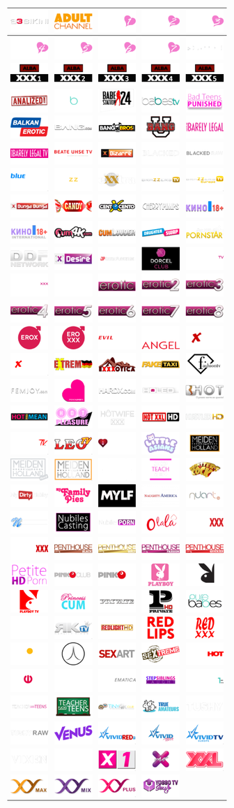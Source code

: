 | ![](https://raw.githubusercontent.com/RevGear/logo/master/Other/Adult/A3Bikini.png) | ![](https://raw.githubusercontent.com/RevGear/logo/master/Other/Adult/AdultChannel.png) | ![](https://raw.githubusercontent.com/RevGear/logo/master/Other/Adult/AdultChannel1.png) | ![](https://raw.githubusercontent.com/RevGear/logo/master/Other/Adult/AdultChannel2.png) | ![](https://raw.githubusercontent.com/RevGear/logo/master/Other/Adult/AdultChannel3.png) | 
|:---:|:---:|:---:|:---:|:---:| 
| ![](https://raw.githubusercontent.com/RevGear/logo/master/Other/Adult/AdultChannel4.png) | ![](https://raw.githubusercontent.com/RevGear/logo/master/Other/Adult/AdultChannel5.png) | ![](https://raw.githubusercontent.com/RevGear/logo/master/Other/Adult/AdultChannel6.png) | ![](https://raw.githubusercontent.com/RevGear/logo/master/Other/Adult/AdultChannel7.png) | ![](https://raw.githubusercontent.com/RevGear/logo/master/Other/Adult/AdultTime.png) | 
| ![](https://raw.githubusercontent.com/RevGear/logo/master/Other/Adult/Alba1.png) | ![](https://raw.githubusercontent.com/RevGear/logo/master/Other/Adult/Alba2.png) | ![](https://raw.githubusercontent.com/RevGear/logo/master/Other/Adult/Alba3.png) | ![](https://raw.githubusercontent.com/RevGear/logo/master/Other/Adult/Alba4.png) | ![](https://raw.githubusercontent.com/RevGear/logo/master/Other/Adult/Alba5.png) | 
| ![](https://raw.githubusercontent.com/RevGear/logo/master/Other/Adult/Analized.png) | ![](https://raw.githubusercontent.com/RevGear/logo/master/Other/Adult/Babes.png) | ![](https://raw.githubusercontent.com/RevGear/logo/master/Other/Adult/Babestation.png) | ![](https://raw.githubusercontent.com/RevGear/logo/master/Other/Adult/BabesTV.png) | ![](https://raw.githubusercontent.com/RevGear/logo/master/Other/Adult/BadTeensPunished.png) | 
| ![](https://raw.githubusercontent.com/RevGear/logo/master/Other/Adult/BalkanErotic.png) | ![](https://raw.githubusercontent.com/RevGear/logo/master/Other/Adult/Bang.png) | ![](https://raw.githubusercontent.com/RevGear/logo/master/Other/Adult/BangBros.png) | ![](https://raw.githubusercontent.com/RevGear/logo/master/Other/Adult/BangU.png) | ![](https://raw.githubusercontent.com/RevGear/logo/master/Other/Adult/BarelyLegal.png) | 
| ![](https://raw.githubusercontent.com/RevGear/logo/master/Other/Adult/BarelyLegalTV.png) | ![](https://raw.githubusercontent.com/RevGear/logo/master/Other/Adult/BeateUhseTV.png) | ![](https://raw.githubusercontent.com/RevGear/logo/master/Other/Adult/Bizarre.png) | ![](https://raw.githubusercontent.com/RevGear/logo/master/Other/Adult/Blacked.png) | ![](https://raw.githubusercontent.com/RevGear/logo/master/Other/Adult/BlackedRaw.png) | 
| ![](https://raw.githubusercontent.com/RevGear/logo/master/Other/Adult/BlueHustler.png) | ![](https://raw.githubusercontent.com/RevGear/logo/master/Other/Adult/Brazzers.png) | ![](https://raw.githubusercontent.com/RevGear/logo/master/Other/Adult/BrazzersExxtra.png) | ![](https://raw.githubusercontent.com/RevGear/logo/master/Other/Adult/BrazzersTV.png) | ![](https://raw.githubusercontent.com/RevGear/logo/master/Other/Adult/BrazzersTVEurope.png) | 
| ![](https://raw.githubusercontent.com/RevGear/logo/master/Other/Adult/BungaBunga.png) | ![](https://raw.githubusercontent.com/RevGear/logo/master/Other/Adult/CandyTV.png) | ![](https://raw.githubusercontent.com/RevGear/logo/master/Other/Adult/CentoXCento.png) | ![](https://raw.githubusercontent.com/RevGear/logo/master/Other/Adult/CherryPimps.png) | ![](https://raw.githubusercontent.com/RevGear/logo/master/Other/Adult/Cinema18Plus.png) | 
| ![](https://raw.githubusercontent.com/RevGear/logo/master/Other/Adult/Cinema18PlusInternational.png) | ![](https://raw.githubusercontent.com/RevGear/logo/master/Other/Adult/Cum4K.png) | ![](https://raw.githubusercontent.com/RevGear/logo/master/Other/Adult/CumLouder.png) | ![](https://raw.githubusercontent.com/RevGear/logo/master/Other/Adult/DaughterSwap.png) | ![](https://raw.githubusercontent.com/RevGear/logo/master/Other/Adult/DayWithAPornstar.png) | 
| ![](https://raw.githubusercontent.com/RevGear/logo/master/Other/Adult/DDFNetwork.png) | ![](https://raw.githubusercontent.com/RevGear/logo/master/Other/Adult/Desire.png) | ![](https://raw.githubusercontent.com/RevGear/logo/master/Other/Adult/DigitalPlayground.png) | ![](https://raw.githubusercontent.com/RevGear/logo/master/Other/Adult/DorcelClub.png) | ![](https://raw.githubusercontent.com/RevGear/logo/master/Other/Adult/DorcelTV.png) | 
| ![](https://raw.githubusercontent.com/RevGear/logo/master/Other/Adult/DorcelXXX.png) | ![](https://raw.githubusercontent.com/RevGear/logo/master/Other/Adult/Dusk.png) | ![](https://raw.githubusercontent.com/RevGear/logo/master/Other/Adult/Erotic.png) | ![](https://raw.githubusercontent.com/RevGear/logo/master/Other/Adult/Erotic2.png) | ![](https://raw.githubusercontent.com/RevGear/logo/master/Other/Adult/Erotic3.png) | 
| ![](https://raw.githubusercontent.com/RevGear/logo/master/Other/Adult/Erotic4.png) | ![](https://raw.githubusercontent.com/RevGear/logo/master/Other/Adult/Erotic5.png) | ![](https://raw.githubusercontent.com/RevGear/logo/master/Other/Adult/Erotic6.png) | ![](https://raw.githubusercontent.com/RevGear/logo/master/Other/Adult/Erotic7.png) | ![](https://raw.githubusercontent.com/RevGear/logo/master/Other/Adult/Erotic8.png) | 
| ![](https://raw.githubusercontent.com/RevGear/logo/master/Other/Adult/EroxHD.png) | ![](https://raw.githubusercontent.com/RevGear/logo/master/Other/Adult/EroxxxHD.png) | ![](https://raw.githubusercontent.com/RevGear/logo/master/Other/Adult/EvilAngel.png) | ![](https://raw.githubusercontent.com/RevGear/logo/master/Other/Adult/EvilAngel_1.png) | ![](https://raw.githubusercontent.com/RevGear/logo/master/Other/Adult/Extasy.png) | 
| ![](https://raw.githubusercontent.com/RevGear/logo/master/Other/Adult/Extasy4K.png) | ![](https://raw.githubusercontent.com/RevGear/logo/master/Other/Adult/Extreme.png) | ![](https://raw.githubusercontent.com/RevGear/logo/master/Other/Adult/Exxxotica.png) | ![](https://raw.githubusercontent.com/RevGear/logo/master/Other/Adult/FakeTaxi.png) | ![](https://raw.githubusercontent.com/RevGear/logo/master/Other/Adult/FashionTV.png) | 
| ![](https://raw.githubusercontent.com/RevGear/logo/master/Other/Adult/FemJoy.png) | ![](https://raw.githubusercontent.com/RevGear/logo/master/Other/Adult/FrenchLover.png) | ![](https://raw.githubusercontent.com/RevGear/logo/master/Other/Adult/HardX.png) | ![](https://raw.githubusercontent.com/RevGear/logo/master/Other/Adult/Holed.png) | ![](https://raw.githubusercontent.com/RevGear/logo/master/Other/Adult/Hot.png) | 
| ![](https://raw.githubusercontent.com/RevGear/logo/master/Other/Adult/HotAndMean.png) | ![](https://raw.githubusercontent.com/RevGear/logo/master/Other/Adult/HotPleasure.png) | ![](https://raw.githubusercontent.com/RevGear/logo/master/Other/Adult/HotWifeXXX.png) | ![](https://raw.githubusercontent.com/RevGear/logo/master/Other/Adult/HotXXL.png) | ![](https://raw.githubusercontent.com/RevGear/logo/master/Other/Adult/HustlerHD.png) | 
| ![](https://raw.githubusercontent.com/RevGear/logo/master/Other/Adult/HustlerTV.png) | ![](https://raw.githubusercontent.com/RevGear/logo/master/Other/Adult/LeoTV.png) | ![](https://raw.githubusercontent.com/RevGear/logo/master/Other/Adult/Lesbea.png) | ![](https://raw.githubusercontent.com/RevGear/logo/master/Other/Adult/LittleAsians.png) | ![](https://raw.githubusercontent.com/RevGear/logo/master/Other/Adult/MeidenVanHolland.png) | 
| ![](https://raw.githubusercontent.com/RevGear/logo/master/Other/Adult/MeidenvanHollandHard.png) | ![](https://raw.githubusercontent.com/RevGear/logo/master/Other/Adult/MeidenvanHolland_1.png) | ![](https://raw.githubusercontent.com/RevGear/logo/master/Other/Adult/MetArt.png) | ![](https://raw.githubusercontent.com/RevGear/logo/master/Other/Adult/MomsTeachSex.png) | ![](https://raw.githubusercontent.com/RevGear/logo/master/Other/Adult/MonstersOfCock.png) | 
| ![](https://raw.githubusercontent.com/RevGear/logo/master/Other/Adult/MyDirtyHobby.png) | ![](https://raw.githubusercontent.com/RevGear/logo/master/Other/Adult/MyFamilyPies.png) | ![](https://raw.githubusercontent.com/RevGear/logo/master/Other/Adult/MYLF.png) | ![](https://raw.githubusercontent.com/RevGear/logo/master/Other/Adult/NaughtyAmerica.png) | ![](https://raw.githubusercontent.com/RevGear/logo/master/Other/Adult/Nuart.png) | 
| ![](https://raw.githubusercontent.com/RevGear/logo/master/Other/Adult/Nubiles.png) | ![](https://raw.githubusercontent.com/RevGear/logo/master/Other/Adult/NubilesCasting.png) | ![](https://raw.githubusercontent.com/RevGear/logo/master/Other/Adult/NubilesPorn.png) | ![](https://raw.githubusercontent.com/RevGear/logo/master/Other/Adult/Olala.png) | ![](https://raw.githubusercontent.com/RevGear/logo/master/Other/Adult/PassieXXX.png) | 
| ![](https://raw.githubusercontent.com/RevGear/logo/master/Other/Adult/PassionXXX.png) | ![](https://raw.githubusercontent.com/RevGear/logo/master/Other/Adult/PenthouseBlack.png) | ![](https://raw.githubusercontent.com/RevGear/logo/master/Other/Adult/PenthouseGold.png) | ![](https://raw.githubusercontent.com/RevGear/logo/master/Other/Adult/PenthousePassion.png) | ![](https://raw.githubusercontent.com/RevGear/logo/master/Other/Adult/PenthouseQuickies.png) | 
| ![](https://raw.githubusercontent.com/RevGear/logo/master/Other/Adult/PetiteHDPorn.png) | ![](https://raw.githubusercontent.com/RevGear/logo/master/Other/Adult/PinkOClub.png) | ![](https://raw.githubusercontent.com/RevGear/logo/master/Other/Adult/PinkOTV.png) | ![](https://raw.githubusercontent.com/RevGear/logo/master/Other/Adult/Playboy.png) | ![](https://raw.githubusercontent.com/RevGear/logo/master/Other/Adult/PlayboyTV.png) | 
| ![](https://raw.githubusercontent.com/RevGear/logo/master/Other/Adult/PlayboyTV_1.png) | ![](https://raw.githubusercontent.com/RevGear/logo/master/Other/Adult/PrincessCum.png) | ![](https://raw.githubusercontent.com/RevGear/logo/master/Other/Adult/Private.png) | ![](https://raw.githubusercontent.com/RevGear/logo/master/Other/Adult/PrivateTV.png) | ![](https://raw.githubusercontent.com/RevGear/logo/master/Other/Adult/PureBabes.png) | 
| ![](https://raw.githubusercontent.com/RevGear/logo/master/Other/Adult/RealityKings.png) | ![](https://raw.githubusercontent.com/RevGear/logo/master/Other/Adult/RealityKingsTV.png) | ![](https://raw.githubusercontent.com/RevGear/logo/master/Other/Adult/RedlightHD.png) | ![](https://raw.githubusercontent.com/RevGear/logo/master/Other/Adult/RedLips.png) | ![](https://raw.githubusercontent.com/RevGear/logo/master/Other/Adult/RedXXX.png) | 
| ![](https://raw.githubusercontent.com/RevGear/logo/master/Other/Adult/RusskayaNoch.png) | ![](https://raw.githubusercontent.com/RevGear/logo/master/Other/Adult/SecretCircle.png) | ![](https://raw.githubusercontent.com/RevGear/logo/master/Other/Adult/SexArt.png) | ![](https://raw.githubusercontent.com/RevGear/logo/master/Other/Adult/Sextreme.png) | ![](https://raw.githubusercontent.com/RevGear/logo/master/Other/Adult/SexyHot.png) | 
| ![](https://raw.githubusercontent.com/RevGear/logo/master/Other/Adult/Shalun.png) | ![](https://raw.githubusercontent.com/RevGear/logo/master/Other/Adult/Silk.png) | ![](https://raw.githubusercontent.com/RevGear/logo/master/Other/Adult/SINematica.png) | ![](https://raw.githubusercontent.com/RevGear/logo/master/Other/Adult/StepSiblingsCaught.png) | ![](https://raw.githubusercontent.com/RevGear/logo/master/Other/Adult/SuperOneHD.png) | 
| ![](https://raw.githubusercontent.com/RevGear/logo/master/Other/Adult/TeacherFucksTeens.png) | ![](https://raw.githubusercontent.com/RevGear/logo/master/Other/Adult/TeacherFucksTeens_1.png) | ![](https://raw.githubusercontent.com/RevGear/logo/master/Other/Adult/Tiny4K.png) | ![](https://raw.githubusercontent.com/RevGear/logo/master/Other/Adult/TrueAmateurs.png) | ![](https://raw.githubusercontent.com/RevGear/logo/master/Other/Adult/Tushy.png) | 
| ![](https://raw.githubusercontent.com/RevGear/logo/master/Other/Adult/TushyRaw.png) | ![](https://raw.githubusercontent.com/RevGear/logo/master/Other/Adult/Venus.png) | ![](https://raw.githubusercontent.com/RevGear/logo/master/Other/Adult/VividRed.png) | ![](https://raw.githubusercontent.com/RevGear/logo/master/Other/Adult/VividTouch.png) | ![](https://raw.githubusercontent.com/RevGear/logo/master/Other/Adult/VividTVEurope.png) | 
| ![](https://raw.githubusercontent.com/RevGear/logo/master/Other/Adult/Vixen.png) | ![](https://raw.githubusercontent.com/RevGear/logo/master/Other/Adult/Wicked.png) | ![](https://raw.githubusercontent.com/RevGear/logo/master/Other/Adult/X1.png) | ![](https://raw.githubusercontent.com/RevGear/logo/master/Other/Adult/XMO.png) | ![](https://raw.githubusercontent.com/RevGear/logo/master/Other/Adult/XXL.png) | 
| ![](https://raw.githubusercontent.com/RevGear/logo/master/Other/Adult/XYMax.png) | ![](https://raw.githubusercontent.com/RevGear/logo/master/Other/Adult/XYMix.png) | ![](https://raw.githubusercontent.com/RevGear/logo/master/Other/Adult/XYPlus.png) | ![](https://raw.githubusercontent.com/RevGear/logo/master/Other/Adult/YossoTVSexy.png)  | 
